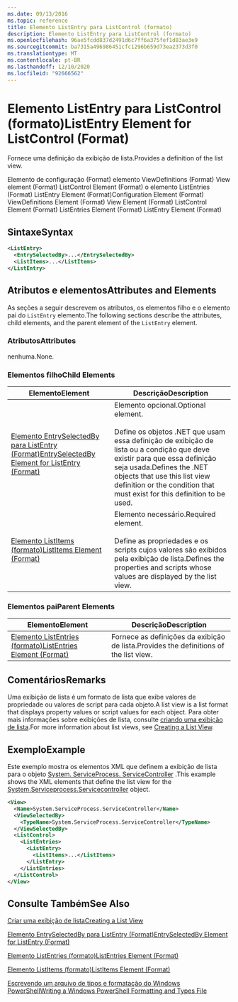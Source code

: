```yaml
---
ms.date: 09/13/2016
ms.topic: reference
title: Elemento ListEntry para ListControl (formato)
description: Elemento ListEntry para ListControl (formato)
ms.openlocfilehash: 96ae5fcdd837d2491d6c7ff6a375fef1d83ae3e9
ms.sourcegitcommit: ba7315a496986451cfc1296b659d73ea2373d3f0
ms.translationtype: MT
ms.contentlocale: pt-BR
ms.lasthandoff: 12/10/2020
ms.locfileid: "92666562"
---
```

# <a name="listentry-element-for-listcontrol-format"></a><span data-ttu-id="d6dfb-103">Elemento ListEntry para ListControl (formato)</span><span class="sxs-lookup"><span data-stu-id="d6dfb-103">ListEntry Element for ListControl (Format)</span></span>

<span data-ttu-id="d6dfb-104">Fornece uma definição da exibição de lista.</span><span class="sxs-lookup"><span data-stu-id="d6dfb-104">Provides a definition of the list view.</span></span>

<span data-ttu-id="d6dfb-105">Elemento de configuração (Format) elemento ViewDefinitions (Format) View element (Format) ListControl Element (Format) o elemento ListEntries (Format) ListEntry Element (Format)</span><span class="sxs-lookup"><span data-stu-id="d6dfb-105">Configuration Element (Format) ViewDefinitions Element (Format) View Element (Format) ListControl Element (Format) ListEntries Element (Format) ListEntry Element (Format)</span></span>

## <a name="syntax"></a><span data-ttu-id="d6dfb-106">Sintaxe</span><span class="sxs-lookup"><span data-stu-id="d6dfb-106">Syntax</span></span>

```xml
<ListEntry>
  <EntrySelectedBy>...</EntrySelectedBy>
  <ListItems>...</ListItems>
</ListEntry>
```

## <a name="attributes-and-elements"></a><span data-ttu-id="d6dfb-107">Atributos e elementos</span><span class="sxs-lookup"><span data-stu-id="d6dfb-107">Attributes and Elements</span></span>

<span data-ttu-id="d6dfb-108">As seções a seguir descrevem os atributos, os elementos filho e o elemento pai do `ListEntry` elemento.</span><span class="sxs-lookup"><span data-stu-id="d6dfb-108">The following sections describe the attributes, child elements, and the parent element of the `ListEntry` element.</span></span>

### <a name="attributes"></a><span data-ttu-id="d6dfb-109">Atributos</span><span class="sxs-lookup"><span data-stu-id="d6dfb-109">Attributes</span></span>

<span data-ttu-id="d6dfb-110">nenhuma.</span><span class="sxs-lookup"><span data-stu-id="d6dfb-110">None.</span></span>

### <a name="child-elements"></a><span data-ttu-id="d6dfb-111">Elementos filho</span><span class="sxs-lookup"><span data-stu-id="d6dfb-111">Child Elements</span></span>

|<span data-ttu-id="d6dfb-112">Elemento</span><span class="sxs-lookup"><span data-stu-id="d6dfb-112">Element</span></span>|<span data-ttu-id="d6dfb-113">Descrição</span><span class="sxs-lookup"><span data-stu-id="d6dfb-113">Description</span></span>|
|-------------|-----------------|
|[<span data-ttu-id="d6dfb-114">Elemento EntrySelectedBy para ListEntry (Format)</span><span class="sxs-lookup"><span data-stu-id="d6dfb-114">EntrySelectedBy Element for ListEntry (Format)</span></span>](./entryselectedby-element-for-listentry-for-listcontrol-format.md)|<span data-ttu-id="d6dfb-115">Elemento opcional.</span><span class="sxs-lookup"><span data-stu-id="d6dfb-115">Optional element.</span></span><br /><br /> <span data-ttu-id="d6dfb-116">Define os objetos .NET que usam essa definição de exibição de lista ou a condição que deve existir para que essa definição seja usada.</span><span class="sxs-lookup"><span data-stu-id="d6dfb-116">Defines the .NET objects that use this list view definition or the condition that must exist for this definition to be used.</span></span>|
|[<span data-ttu-id="d6dfb-117">Elemento ListItems (formato)</span><span class="sxs-lookup"><span data-stu-id="d6dfb-117">ListItems Element (Format)</span></span>](./listitems-element-for-listentry-for-listcontrol-format.md)|<span data-ttu-id="d6dfb-118">Elemento necessário.</span><span class="sxs-lookup"><span data-stu-id="d6dfb-118">Required element.</span></span><br /><br /> <span data-ttu-id="d6dfb-119">Define as propriedades e os scripts cujos valores são exibidos pela exibição de lista.</span><span class="sxs-lookup"><span data-stu-id="d6dfb-119">Defines the properties and scripts whose values are displayed by the list view.</span></span>|

### <a name="parent-elements"></a><span data-ttu-id="d6dfb-120">Elementos pai</span><span class="sxs-lookup"><span data-stu-id="d6dfb-120">Parent Elements</span></span>

|<span data-ttu-id="d6dfb-121">Elemento</span><span class="sxs-lookup"><span data-stu-id="d6dfb-121">Element</span></span>|<span data-ttu-id="d6dfb-122">Descrição</span><span class="sxs-lookup"><span data-stu-id="d6dfb-122">Description</span></span>|
|-------------|-----------------|
|[<span data-ttu-id="d6dfb-123">Elemento ListEntries (formato)</span><span class="sxs-lookup"><span data-stu-id="d6dfb-123">ListEntries Element (Format)</span></span>](./listentries-element-for-listcontrol-format.md)|<span data-ttu-id="d6dfb-124">Fornece as definições da exibição de lista.</span><span class="sxs-lookup"><span data-stu-id="d6dfb-124">Provides the definitions of the list view.</span></span>|

## <a name="remarks"></a><span data-ttu-id="d6dfb-125">Comentários</span><span class="sxs-lookup"><span data-stu-id="d6dfb-125">Remarks</span></span>

<span data-ttu-id="d6dfb-126">Uma exibição de lista é um formato de lista que exibe valores de propriedade ou valores de script para cada objeto.</span><span class="sxs-lookup"><span data-stu-id="d6dfb-126">A list view is a list format that displays property values or script values for each object.</span></span> <span data-ttu-id="d6dfb-127">Para obter mais informações sobre exibições de lista, consulte [criando uma exibição de lista](./creating-a-list-view.md).</span><span class="sxs-lookup"><span data-stu-id="d6dfb-127">For more information about list views, see [Creating a List View](./creating-a-list-view.md).</span></span>

## <a name="example"></a><span data-ttu-id="d6dfb-128">Exemplo</span><span class="sxs-lookup"><span data-stu-id="d6dfb-128">Example</span></span>

<span data-ttu-id="d6dfb-129">Este exemplo mostra os elementos XML que definem a exibição de lista para o objeto [System. ServiceProcess. ServiceController](/dotnet/api/System.ServiceProcess.ServiceController) .</span><span class="sxs-lookup"><span data-stu-id="d6dfb-129">This example shows the XML elements that define the list view for the [System.Serviceprocess.Servicecontroller](/dotnet/api/System.ServiceProcess.ServiceController) object.</span></span>

```xml
<View>
  <Name>System.ServiceProcess.ServiceController</Name>
  <ViewSelectedBy>
    <TypeName>System.ServiceProcess.ServiceController</TypeName>
  </ViewSelectedBy>
  <ListControl>
    <ListEntries>
      <ListEntry>
        <ListItems>...</ListItems>
      </ListEntry>
    </ListEntries>
  </ListControl>
</View>
```

## <a name="see-also"></a><span data-ttu-id="d6dfb-130">Consulte Também</span><span class="sxs-lookup"><span data-stu-id="d6dfb-130">See Also</span></span>

[<span data-ttu-id="d6dfb-131">Criar uma exibição de lista</span><span class="sxs-lookup"><span data-stu-id="d6dfb-131">Creating a List View</span></span>](./creating-a-list-view.md)

[<span data-ttu-id="d6dfb-132">Elemento EntrySelectedBy para ListEntry (Format)</span><span class="sxs-lookup"><span data-stu-id="d6dfb-132">EntrySelectedBy Element for ListEntry (Format)</span></span>](./entryselectedby-element-for-listentry-for-listcontrol-format.md)

[<span data-ttu-id="d6dfb-133">Elemento ListEntries (formato)</span><span class="sxs-lookup"><span data-stu-id="d6dfb-133">ListEntries Element (Format)</span></span>](./listentries-element-for-listcontrol-format.md)

[<span data-ttu-id="d6dfb-134">Elemento ListItems (formato)</span><span class="sxs-lookup"><span data-stu-id="d6dfb-134">ListItems Element (Format)</span></span>](./listitems-element-for-listentry-for-listcontrol-format.md)

[<span data-ttu-id="d6dfb-135">Escrevendo um arquivo de tipos e formatação do Windows PowerShell</span><span class="sxs-lookup"><span data-stu-id="d6dfb-135">Writing a Windows PowerShell Formatting and Types File</span></span>](./writing-a-powershell-formatting-file.md)
